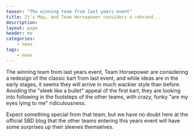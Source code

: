 ```yaml
---
teaser: "The winning team from last years event"
title: It's May, and Team Horsepower considers a rebrand...
description:
layout: page
header: no
categories:
    - news
tags:
    - news
---
```


The winning team from last years event, Team Horsepower are considering a redesign of the classic kart from last event, and while ideas are in the early stages, it seems they will arrive in much wackier style than before. Avoiding the "sleek like a bullet" appeal of the first kart, they are looking into following in the footsteps of the other teams, with crazy, funky "are my eyes lying to me" ridiculousness.

Expect something special from that team, but we have no doubt here at the official SBD blog that the other teams entering this years event will have some surprises up their sleeves themselves.
